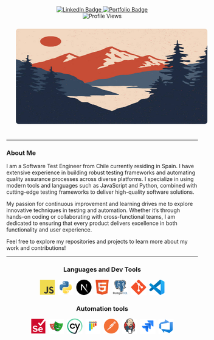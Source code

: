 <div id="header" align="center">
  <div id="badges" align="center">
    <a href="https://www.linkedin.com/in/joseignacioelzo/" target="_blank">
      <img src="https://img.shields.io/badge/LinkedIn-blue?style=for-the-badge&logo=linkedin&logoColor=white" alt="LinkedIn Badge"/>
    </a>
    <a href="https://nacho-elzo.vercel.app/" target="_blank">
      <img src="https://img.shields.io/badge/Portfolio-blue?style=for-the-badge&logo=ghost&logoColor=white" alt="Portfolio Badge"/>
    </a>
  </div>
  <img src="https://komarev.com/ghpvc/?username=NachoElzo&color=blue" alt="Profile Views"/>
</div>
<div align="center">
  <img src="https://raw.githubusercontent.com/NachoElzo/NachoElzo/main/mountains.jpg" width="1000" height="250" style="margin: 25px; border-radius: 7px;"/>
</div>

---

### About Me

I am a Software Test Engineer from Chile currently residing in Spain. I have extensive experience in building robust testing frameworks and automating quality assurance processes across diverse platforms. I specialize in using modern tools and languages such as JavaScript and Python, combined with cutting-edge testing frameworks to deliver high-quality software solutions.

My passion for continuous improvement and learning drives me to explore innovative techniques in testing and automation. Whether it’s through hands-on coding or collaborating with cross-functional teams, I am dedicated to ensuring that every product delivers excellence in both functionality and user experience.

Feel free to explore my repositories and projects to learn more about my work and contributions!

---

<h3 align="center">Languages and Dev Tools</h3>

<div align="center">
  <img src="https://raw.githubusercontent.com/devicons/devicon/master/icons/javascript/javascript-original.svg" title="JavaScript" alt="JavaScript" width="40" height="40"/>&nbsp;
  <img src="https://raw.githubusercontent.com/devicons/devicon/master/icons/python/python-original.svg" title="Python" alt="Python" width="40" height="40"/>&nbsp;
  <img src="https://raw.githubusercontent.com/devicons/devicon/master/icons/nextjs/nextjs-original.svg" title="NextJS" alt="NextJS" width="40" height="40"/>&nbsp;
  <img src="https://raw.githubusercontent.com/devicons/devicon/master/icons/html5/html5-original.svg" title="HTML5" alt="HTML5" width="40" height="40"/>&nbsp;
  <img src="https://raw.githubusercontent.com/devicons/devicon/master/icons/postgresql/postgresql-original-wordmark.svg" title="PostgreSQL" alt="PostgreSQL" width="40" height="40"/>&nbsp;
  <img src="https://raw.githubusercontent.com/devicons/devicon/master/icons/git/git-original.svg" title="Git" alt="Git" width="40" height="40"/>&nbsp;
  <img src="https://raw.githubusercontent.com/devicons/devicon/master/icons/vscode/vscode-original.svg" title="VS Code" alt="VS Code" width="40" height="40"/>
</div>

<h3 align="center">Automation tools</h3>

<div align="center">
  <img src="https://raw.githubusercontent.com/devicons/devicon/master/icons/selenium/selenium-original.svg" title="Selenium" alt="Selenium" width="40" height="40"/>&nbsp;
  <img src="https://raw.githubusercontent.com/devicons/devicon/master/icons/playwright/playwright-original.svg" title="Playwright" alt="Playwright" width="40" height="40"/>&nbsp;
  <img src="https://raw.githubusercontent.com/devicons/devicon/master/icons/cypressio/cypressio-original.svg" title="CypressIO" alt="CypressIO" width="40" height="40"/>&nbsp;
  <img src="https://raw.githubusercontent.com/devicons/devicon/master/icons/pytest/pytest-original.svg" title="Pytest" alt="Pytest" width="40" height="40"/>&nbsp;
  <img src="https://raw.githubusercontent.com/devicons/devicon/master/icons/postman/postman-original.svg" title="Postman" alt="Postman" width="40" height="40"/>&nbsp;
  <img src="https://raw.githubusercontent.com/devicons/devicon/master/icons/jenkins/jenkins-original.svg" title="Jenkins" alt="Jenkins" width="40" height="40"/>&nbsp;
  <img src="https://raw.githubusercontent.com/devicons/devicon/master/icons/jira/jira-original.svg" title="Jira" alt="Jira" width="40" height="40"/>&nbsp;
  <img src="https://raw.githubusercontent.com/devicons/devicon/master/icons/azuredevops/azuredevops-original.svg" title="Azure DevOps" alt="Azure DevOps" width="40" height="40"/>
</div>

